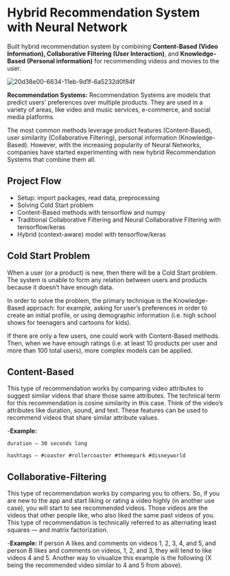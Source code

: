 
# Hybrid Recommendation System with Neural Network 

Built hybrid recommendation system by combining **Content-Based (Video Information), Collaborative Filtering (User Interaction)**, and **Knowledge-Based (Personal information)** for recommending videos and movies to the user.



![20d38e00-6634-11eb-9d1f-6a5232d0f84f](https://user-images.githubusercontent.com/68578215/199301101-063ad901-4328-4770-bb51-89f51d5c45ec.jpeg)



**Recommendation Systems:** Recommendation Systems are models that predict users’ preferences over multiple products. They are used in a variety of areas, like video and music services, e-commerce, and social media platforms.

The most common methods leverage product features (Content-Based), user similarity (Collaborative Filtering), personal information (Knowledge-Based). However, with the increasing popularity of Neural Networks, companies have started experimenting with new hybrid Recommendation Systems that combine them all.

## Project Flow

- Setup: import packages, read data, preprocessing
- Solving Cold Start problem
- Content-Based methods with tensorflow and numpy
- Traditional Collaborative Filtering and Neural Collaborative Filtering with tensorflow/keras
- Hybrid (context-aware) model with tensorflow/keras


## Cold Start Problem

When a user (or a product) is new, then there will be a  Cold Start problem. The system is unable to form any relation between users and products because it doesn’t have enough data.

In order to solve the problem, the primary technique is the Knowledge-Based approach: for example, asking for user’s preferences in order to create an initial profile, or using demographic information (i.e. high school shows for teenagers and cartoons for kids).

If there are only a few users, one could work with Content-Based methods. Then, when we have enough ratings (i.e. at least 10 products per user and more than 100 total users), more complex models can be applied.


## Content-Based

This type of recommendation works by comparing video attributes to suggest similar videos that share those same attributes. The technical term for this recommendation is cosine similarity in this case. Think of the video’s attributes like duration, sound, and text. These features can be used to recommend videos that share similar attribute values.

-**Example:**

`duration — 30 seconds long`

`hashtags — #coaster #rollercoaster #themepark #disneyworld`

## Collaborative-Filtering

This type of recommendation works by comparing you to others. So, if you are new to the app and start liking or rating a video highly (in another use case), you will start to see recommended videos. Those videos are the videos that other people like, who also liked the same past videos of you. This type of recommendation is technically referred to as alternating least squares — and matrix factorization.

-**Example:** If person A likes and comments on videos 1, 2, 3, 4, and 5, and person B likes and comments on videos, 1, 2, and 3, they will tend to like videos 4 and 5. Another way to visualize this example is the following (X being the recommended video similar to 4 and 5 from above).




